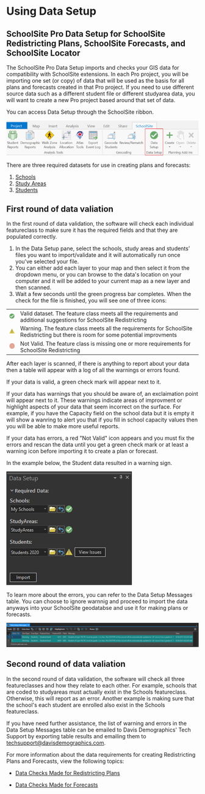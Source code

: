 # Using Data Setup
## SchoolSite Pro Data Setup for SchoolSite Redistricting Plans, SchoolSite Forecasts, and SchoolSite Locator
The SchoolSite Pro Data Setup imports and checks your GIS data for compatibility with SchoolSite extensions. In each Pro project, you will be importing one set (or copy) of data that will be used as the basis for all plans and forecasts created in that Pro project. If you need to use different source data such as a different student file or different studyarea data, you will want to create a new Pro project based around that set of data.

You can access Data Setup through the SchoolSite ribbon.

<p align="center">
  <img src="datasetup.png">
</p>

There are three required datasets for use in creating plans and forecasts:
1.	[Schools](../dataManagement/createData/createSchools.md)
2.	[Study Areas](../dataManagement/createData/createStudyareas.md) 
3.	[Students](../dataManagement/createData/createStudents.md)


## First round of data valiation
In the first round of data validation, the software will check each individual featureclass to make sure it has the required fields and that they are populated correctly.

1. In the Data Setup pane, select the  schools, study areas and students’ files you want to import/validate and it will automatically run once you've selected your file.
2. You can either add each layer to your map and then select it from the dropdown menu, or you can browse to the data's location on your computer and it will be added to your current map as a new layer and then scanned.
3. Wait a few seconds until the green progress bar completes. When the check for the file is finished, you will see one of three icons:

<table>
  <tr>
    <td> <img src= "Valid32.png"> </td>
    <td> Valid dataset. The feature class meets all the requirements and additional suggestions for SchoolSite Redistricting </td>
  </tr>
  <tr>
    <td> <img src = "warning.png"> </td>
    <td> Warning. The feature class meets all the requirements for SchoolSite Redistricting but there is room for some potential improvments </td>
  </tr>
  <tr>
    <td> <img src = "Stop32.png"> </td>
    <td> Not Valid. The feature class is missing one or more requirements for SchoolSite Redistricting </td>
  </tr>
</table>
  
After each layer is scanned, if there is anything to report about your data then a table will appear with a log of all the warnings or errors found. 
  
If your data is valid, a green check mark will appear next to it.

If your data has warnings that you should be aware of, an exclaimation point will appear next to it. These warnings indicate areas of improvment or highlight aspects of your data that seem incorrect on the surface. For example, if you have the Capacity field on the school data but it is empty it will show a wanring to alert you that if you fill in school capacity values then you will be able to make more useful reports.

If your data has errors, a red "Not Valid" icon appears and you must fix the errors and rescan the data until you get a green check mark or at least a warning icon before importing it to create a plan or forecast.

In the example below, the Student data resulted in a warning sign. 

<img src = "dataSetupWarning.png">

To learn more about the errors, you can refer to the Data Setup Messages table. You can choose to ignore warnnig and proceed to import the data anyways into your SchoolSite geodatabse and use it for making plans or forecasts.

<img src = "dataSetupWarningTable.png">

## Second round of data valiation
In the second round of data validation, the software will check all three featureclasses and how they relate to each other. For example, schools that are coded to studyareas must actually exist in the Schools featureclass. Otherwise, this will report as an error. Another example is making sure that the school's each student are enrolled also exist in the Schools featureclass.


If you have need further assistance, the list of warning and errors in the Data Setup Messages table can be emailed to Davis Demographics' Tech Support by exporting table results and emailing them to techsupport@davisdemographics.com.

For more information about the data requirements for creating Redistricting Plans and Forecasts, view the following topics:

* [Data Checks Made for Redistricting Plans](checkRedistrict.md)

* [Data Checks Made for Forecasts](checkForecasts.md)
